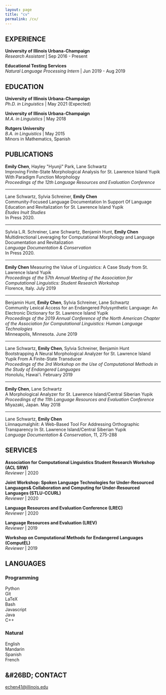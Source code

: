 ```yaml
---
layout: page
title: "cv"
permalink: /cv/
---
```


## EXPERIENCE

**University of Illinois Urbana-Champaign**  
*Research Assistant* | Sep 2016 - Present

**Educational Testing Services**  
*Natural Language Processing Intern* | Jun 2019 - Aug 2019


## EDUCATION

**University of Illinois Urbana-Champaign**  
*Ph.D. in Linguistics* | May 2021 (Expected)

**University of Illinois Urbana-Champaign**  
*M.A. in Linguistics* | May 2018

**Rutgers University**  
*B.A. in Linguistics* | May 2015  
Minors in Mathematics, Spanish


## PUBLICATIONS

**Emily Chen**, Hayley "Hyunji" Park, Lane Schwartz  
Improving Finite-State Morphological Analysis for St. Lawrence Island Yupik With Paradigm Function Morphology  
*Proceedings of the 12th Language Resources and Evaluation Conference*  

---

Lane Schwartz, Sylvia Schreiner, **Emily Chen**  
Community-Focused Language Documentation In Support Of Language Education and Revitalization for St. Lawrence Island Yupik  
*Études Inuit Studies*  
In Press 2020.

---

Sylvia L.R. Schreiner, Lane Schwartz, Benjamin Hunt, **Emily Chen**  
Multidirectional Leveraging for Computational Morphology and Language Documentation and Revitalization  
*Language Documentation & Conservation*  
In Press 2020.

---

**Emily Chen**
Measuring the Value of Linguistics: A Case Study from St. Lawrence Island Yupik  
*Proceedings of the 57th Annual Meeting of the Association for Computational Linguistics: Student Research Workshop*  
Florence, Italy. July 2019

---

Benjamin Hunt, **Emily Chen**, Sylvia Schreiner, Lane Schwartz  
Community Lexical Access for an Endangered Polysynthetic Language: An Electronic Dictionary for St. Lawrence Island Yupik  
*Proceedings of the 2019 Annual Conference of the North American Chapter of the Association for Computational Linguistics: Human Language Technologies*  
Minneapolis, Minnesota. June 2019

---

Lane Schwartz, **Emily Chen**, Sylvia Schreiner, Benjamin Hunt  
Bootstrapping A Neural Morphological Analyzer for St. Lawrence Island Yupik From A Finite-State Transducer  
*Proceedings of the 3rd Workshop on the Use of Computational Methods in the Study of Endangered Languages*  
Honolulu, Hawai'i. February 2019

---

**Emily Chen**, Lane Schwartz  
A Morphological Analyzer for St. Lawrence Island/Central Siberian Yupik  
*Proceedings of the 11th Language Resources and Evaluation Conference*  
Miyazaki, Japan. May 2018

---

Lane Schwartz, **Emily Chen**  
Liinnaqumalghiit: A Web-Based Tool For Addressing Orthographic Transparency In St. Lawrence Island/Central Siberian Yupik  
*Language Documentation & Conservation*, 11, 275-288


## SERVICES

**Association for Computational Linguistics Student Research Workshop (ACL SRW)**  
*Reviewer* | 2020

**Joint Workshop: Spoken Language Technologies for Under-Resourced Languages\& Collaboration and Computing for Under-Resourced Languages (STLU-CCURL)**   
*Reviewer* | 2020

**Language Resources and Evaluation Conference (LREC)**  
*Reviewer* | 2020

**Language Resources and Evaluation (LREV)**  
*Reviewer* | 2019

**Workshop on Computational Methods for Endangered Languages (ComputEL)**  
*Reviewer* | 2019


## LANGUAGES

### Programming

Python  
Git  
LaTeX  
Bash  
Javascript  
Java  
C++  

### Natural

English  
Mandarin  
Spanish  
French  


## &#26BD; CONTACT
echen41@illinois.edu
